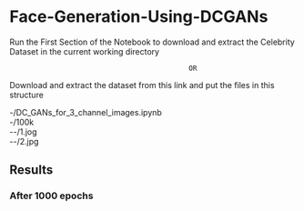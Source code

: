 # Face-Generation-Using-DCGANs

Run the First Section of the Notebook to download and extract the Celebrity Dataset in the current working directory

                                                OR

Download and extract the dataset from this link and put the files in this structure

  -/DC_GANs_for_3_channel_images.ipynb<br/>
  -/100k<br/>
  --/1.jog<br/>
  --/2.jpg

## Results

### After 1000 epochs
